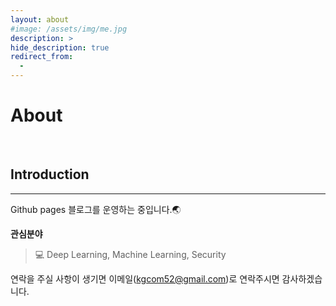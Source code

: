 ```yaml
---
layout: about
#image: /assets/img/me.jpg
description: >
hide_description: true
redirect_from:
  -
---
```


# About

<br>

## Introduction
---

Github pages 블로그를 운영하는 중입니다.🌏

**관심분야**
> 💻 Deep Learning, Machine Learning, Security

연락을 주실 사항이 생기면 이메일(kgcom52@gmail.com)로 연락주시면 감사하겠습니다.


